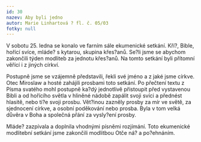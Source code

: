 ```yaml
---
id: 30
nazev: Aby byli jedno
autor: Marie Linhartová ? fl. č. 05/03
fotky: null
---
```

V sobotu 25. ledna se konalo ve farním sále ekumenické setkání. Kří?, Bible, hořící svíce, mláde? s kytarou, skupina křes?anů. Se?li jsme se abychom zakončili týden modliteb za jednotu křes?anů. Na tomto setkání byli přítomní věřící i z jiných církví. <p>
Postupně jsme se vzájemně představili, řekli své jméno a z jaké jsme církve. Otec Miroslaw a hosté zahájili prosbami toto setkání. Po přečtení textu z Písma svatého mohl postupně ka?dý jednotlivě přistoupit před vystavenou Bibli a od hořícího světla v hliněné nádobě zapálit svoji svíci a přednést hlasitě, nebo ti?e svoji prosbu. Vět?inou zazněly prosby za mír ve světě, za sjednocení církve, a osobní poděkování nebo prosba. Byla v tom velká důvěra v Boha a společná přání za vysly?ení prosby. <p>
Mláde? zazpívala a doplnila vhodnými písněmi rozjímání. Toto ekumenické modlitební setkání jsme zakončili modlitbou Otče ná? a po?ehnáním.
